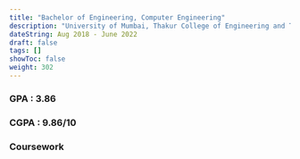 ```yaml
---
title: "Bachelor of Engineering, Computer Engineering"
description: "University of Mumbai, Thakur College of Engineering and Technology"
dateString: Aug 2018 - June 2022
draft: false
tags: []
showToc: false
weight: 302
--- 
```


### GPA : 3.86

### CGPA : 9.86/10

### Coursework



